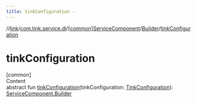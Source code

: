```yaml
---
title: tinkConfiguration -
---
```

//[link](../../../index.md)/[com.tink.service.di](../../index.md)/[[common]ServiceComponent](../index.md)/[Builder](index.md)/[tinkConfiguration](tink-configuration.md)



# tinkConfiguration  
[common]  
Content  
abstract fun [tinkConfiguration](tink-configuration.md)(tinkConfiguration: [TinkConfiguration](../../../com.tink.service.network/[common]-tink-configuration/index.md)): [ServiceComponent.Builder](index.md)  



